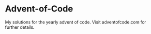 # Advent-of-Code
My solutions for the yearly advent of code. Visit adventofcode.com for further details.
